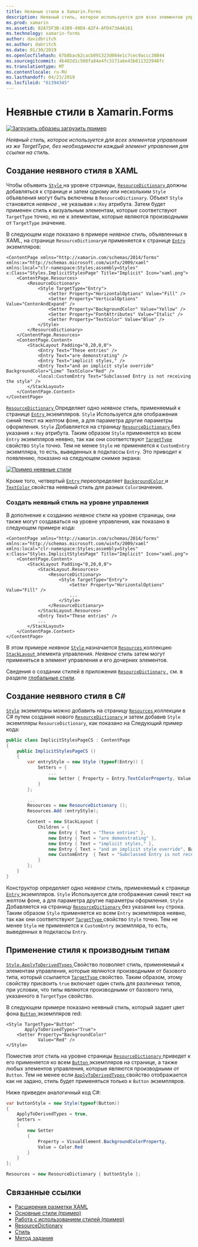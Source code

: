 ```yaml
---
title: Неявные стили в Xamarin.Forms
description: Неявный стиль, которое используется для всех элементов управления из же TargetType, без необходимости каждый элемент управления для ссылки на стиль.
ms.prod: xamarin
ms.assetid: 02A75F3B-4389-49D4-A2F4-AFD473A4A161
ms.technology: xamarin-forms
author: davidbritch
ms.author: dabritch
ms.date: 01/30/2019
ms.openlocfilehash: 67b8bac62cacb091323d084e1c7cec9accc30844
ms.sourcegitcommit: 4b402d1c508fa84e4fc3171a6e43b811323948fc
ms.translationtype: MT
ms.contentlocale: ru-RU
ms.lasthandoff: 04/23/2019
ms.locfileid: "61394345"
---
```

# <a name="implicit-styles-in-xamarinforms"></a>Неявные стили в Xamarin.Forms

[![Загрузить образец](~/media/shared/download.png) загрузить пример](https://developer.xamarin.com/samples/xamarin-forms/UserInterface/Styles/BasicStyles/)

_Неявный стиль, которое используется для всех элементов управления из же TargetType, без необходимости каждый элемент управления для ссылки на стиль._

## <a name="create-an-implicit-style-in-xaml"></a>Создание неявного стиля в XAML

Чтобы объявить [ `Style` ](xref:Xamarin.Forms.Style) на уровне страницы, [ `ResourceDictionary` ](xref:Xamarin.Forms.ResourceDictionary) должны добавляться к странице и затем одному или нескольким `Style` объявления могут быть включены в `ResourceDictionary`. Объект `Style` становится *неявное* , не указывая `x:Key` атрибута. Затем будет применен стиль к визуальным элементам, которые соответствуют `TargetType` точно, но не к элементам, которые являются производными от `TargetType` значение.

В следующем коде показано в примере *неявное* стиль, объявленных в XAML, на странице `ResourceDictionary`и применяется к странице [ `Entry` ](xref:Xamarin.Forms.Entry) экземпляров:

```xaml
<ContentPage xmlns="http://xamarin.com/schemas/2014/forms" xmlns:x="http://schemas.microsoft.com/winfx/2009/xaml" xmlns:local="clr-namespace:Styles;assembly=Styles" x:Class="Styles.ImplicitStylesPage" Title="Implicit" Icon="xaml.png">
    <ContentPage.Resources>
        <ResourceDictionary>
            <Style TargetType="Entry">
                <Setter Property="HorizontalOptions" Value="Fill" />
                <Setter Property="VerticalOptions" Value="CenterAndExpand" />
                <Setter Property="BackgroundColor" Value="Yellow" />
                <Setter Property="FontAttributes" Value="Italic" />
                <Setter Property="TextColor" Value="Blue" />
            </Style>
        </ResourceDictionary>
    </ContentPage.Resources>
    <ContentPage.Content>
        <StackLayout Padding="0,20,0,0">
            <Entry Text="These entries" />
            <Entry Text="are demonstrating" />
            <Entry Text="implicit styles," />
            <Entry Text="and an implicit style override" BackgroundColor="Lime" TextColor="Red" />
            <local:CustomEntry Text="Subclassed Entry is not receiving the style" />
        </StackLayout>
    </ContentPage.Content>
</ContentPage>
```

[ `ResourceDictionary` ](xref:Xamarin.Forms.ResourceDictionary) Определяет одно *неявное* стиль, применяемый к странице [ `Entry` ](xref:Xamarin.Forms.Entry) экземпляров. `Style` Используется для отображения синий текст на желтом фоне, а для параметра другие параметры оформления. `Style` Добавляется на страницу [ `ResourceDictionary` ](xref:Xamarin.Forms.ResourceDictionary) без указания `x:Key` атрибута. Таким образом `Style` применяется ко всем `Entry` экземпляров неявно, так как они соответствуют [ `TargetType` ](xref:Xamarin.Forms.Style.TargetType) свойство `Style` точно. Тем не менее `Style` не применяется к `CustomEntry` экземпляра, то есть, выведенных в подклассы `Entry`. Это приводит к появлению, показано на следующем снимке экрана:

[![](implicit-images/implicit-styles.png "Пример неявные стили")](implicit-images/implicit-styles-large.png#lightbox "пример неявные стили")

Кроме того, четвертый [ `Entry` ](xref:Xamarin.Forms.Entry) переопределяет [ `BackgroundColor` ](xref:Xamarin.Forms.VisualElement.BackgroundColor) и [ `TextColor` ](xref:Xamarin.Forms.Entry.TextColor) свойства неявный стиль для разных `Color`значения.

### <a name="create-an-implicit-style-at-the-control-level"></a>Создать неявный стиль на уровне управления

В дополнение к созданию *неявное* стили на уровне страницы, они также могут создаваться на уровне управления, как показано в следующем примере кода:

```xaml
<ContentPage xmlns="http://xamarin.com/schemas/2014/forms" xmlns:x="http://schemas.microsoft.com/winfx/2009/xaml" xmlns:local="clr-namespace:Styles;assembly=Styles" x:Class="Styles.ImplicitStylesPage" Title="Implicit" Icon="xaml.png">
    <ContentPage.Content>
        <StackLayout Padding="0,20,0,0">
            <StackLayout.Resources>
                <ResourceDictionary>
                    <Style TargetType="Entry">
                        <Setter Property="HorizontalOptions" Value="Fill" />
                        ...
                    </Style>
                </ResourceDictionary>
            </StackLayout.Resources>
            <Entry Text="These entries" />
            ...
        </StackLayout>
    </ContentPage.Content>
</ContentPage>
```

В этом примере *неявное* [ `Style` ](xref:Xamarin.Forms.Style) назначается [ `Resources` ](xref:Xamarin.Forms.VisualElement.Resources) коллекцию [ `StackLayout` ](xref:Xamarin.Forms.StackLayout)элемента управления. *Неявное* стиль затем могут применяться в элемент управления и его дочерних элементов.

Сведения о создании стилей в приложения [ `ResourceDictionary` ](xref:Xamarin.Forms.ResourceDictionary), см. в разделе [глобальные стили](~/xamarin-forms/user-interface/styles/application.md).

## <a name="create-an-implicit-style-in-c35"></a>Создание неявного стиля в C&#35;

[`Style`](xref:Xamarin.Forms.Style) экземпляры можно добавить на страницу [ `Resources` ](xref:Xamarin.Forms.VisualElement.Resources) коллекции в C# путем создания нового [ `ResourceDictionary` ](xref:Xamarin.Forms.ResourceDictionary)и затем добавив `Style` экземпляры `ResourceDictionary`, как показано на Следующий пример кода:

```csharp
public class ImplicitStylesPageCS : ContentPage
{
    public ImplicitStylesPageCS ()
    {
        var entryStyle = new Style (typeof(Entry)) {
            Setters = {
                ...
                new Setter { Property = Entry.TextColorProperty, Value = Color.Blue }
            }
        };

        ...
        Resources = new ResourceDictionary ();
        Resources.Add (entryStyle);

        Content = new StackLayout {
            Children = {
                new Entry { Text = "These entries" },
                new Entry { Text = "are demonstrating" },
                new Entry { Text = "implicit styles," },
                new Entry { Text = "and an implicit style override", BackgroundColor = Color.Lime, TextColor = Color.Red },
                new CustomEntry  { Text = "Subclassed Entry is not receiving the style" }
            }
        };
    }
}
```

Конструктор определяет одно *неявное* стиль, применяемый к странице [ `Entry` ](xref:Xamarin.Forms.Entry) экземпляров. `Style` Используется для отображения синий текст на желтом фоне, а для параметра другие параметры оформления. `Style` Добавляется на страницу [ `ResourceDictionary` ](xref:Xamarin.Forms.ResourceDictionary) без указания `key` строка. Таким образом `Style` применяется ко всем `Entry` экземпляров неявно, так как они соответствуют [ `TargetType` ](xref:Xamarin.Forms.Style.TargetType) свойство `Style` точно. Тем не менее `Style` не применяется к `CustomEntry` экземпляра, то есть, выведенных в подклассы `Entry`.

## <a name="apply-a-style-to-derived-types"></a>Применение стиля к производным типам

[ `Style.ApplyToDerivedTypes` ](xref:Xamarin.Forms.Style.ApplyToDerivedTypes) Свойство позволяет стиль, применяемый к элементам управления, которые являются производными от базового типа, который ссылается [ `TargetType` ](xref:Xamarin.Forms.Style.TargetType) свойство. Таким образом, этому свойству присвоить `true` включает один стиль для различных типов, при условии, что типы являются производными от базового типа, указанного в `TargetType` свойство.

В следующем примере показано неявный стиль, который задает цвет фона [ `Button` ](xref:Xamarin.Forms.Button) экземпляров red:

```xaml
<Style TargetType="Button"
       ApplyToDerivedTypes="True">
    <Setter Property="BackgroundColor"
            Value="Red" />
</Style>
```

Поместив этот стиль на уровне страницы [ `ResourceDictionary` ](xref:Xamarin.Forms.ResourceDictionary) приведет к его применяется ко всем [ `Button` ](xref:Xamarin.Forms.Button) экземпляров на странице, а также любых элементов управления, которые являются производными от `Button`. Тем не менее если [ `ApplyToDerivedTypes` ](xref:Xamarin.Forms.Style.ApplyToDerivedTypes) свойство отображается как не задано, стиль будет применяться только к `Button` экземпляров.

Ниже приведен аналогичный код C#:

```csharp
var buttonStyle = new Style(typeof(Button))
{
    ApplyToDerivedTypes = true,
    Setters =
    {
        new Setter
        {
            Property = VisualElement.BackgroundColorProperty,
            Value = Color.Red
        }
    }
};

Resources = new ResourceDictionary { buttonStyle };
```

## <a name="related-links"></a>Связанные ссылки

- [Расширения разметки XAML](~/xamarin-forms/xaml/xaml-basics/xaml-markup-extensions.md)
- [Основные стили (пример)](https://developer.xamarin.com/samples/xamarin-forms/UserInterface/Styles/BasicStyles/)
- [Работа с использованием стилей (пример)](https://developer.xamarin.com/samples/xamarin-forms/WorkingWithStyles/)
- [ResourceDictionary](xref:Xamarin.Forms.ResourceDictionary)
- [Стиль](xref:Xamarin.Forms.Style)
- [Метод задания](xref:Xamarin.Forms.Setter)
